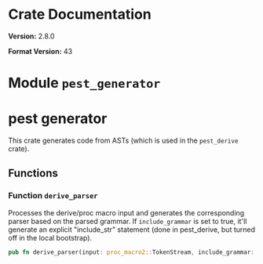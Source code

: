 # Crate Documentation

**Version:** 2.8.0

**Format Version:** 43

# Module `pest_generator`

# pest generator

This crate generates code from ASTs (which is used in the `pest_derive` crate).

## Functions

### Function `derive_parser`

Processes the derive/proc macro input and generates the corresponding parser based
on the parsed grammar. If `include_grammar` is set to true, it'll generate an explicit
"include_str" statement (done in pest_derive, but turned off in the local bootstrap).

```rust
pub fn derive_parser(input: proc_macro2::TokenStream, include_grammar: bool) -> proc_macro2::TokenStream { /* ... */ }
```


